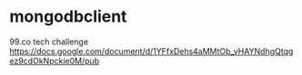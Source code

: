 mongodbclient
=============

99.co tech challenge https://docs.google.com/document/d/1YFfxDehs4aMMtOb_vHAYNdhgQtqgez9cdOkNpckie0M/pub
